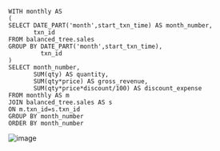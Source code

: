 ```
WITH monthly AS 
(
SELECT DATE_PART('month',start_txn_time) AS month_number, 
       txn_id
FROM balanced_tree.sales
GROUP BY DATE_PART('month',start_txn_time), 
         txn_id
)
SELECT month_number,
       SUM(qty) AS quantity, 
       SUM(qty*price) AS gross_revenue, 
       SUM(qty*price*discount/100) AS discount_expense
FROM monthly AS m
JOIN balanced_tree.sales AS s
ON m.txn_id=s.txn_id
GROUP BY month_number
ORDER BY month_number
```
![image](https://user-images.githubusercontent.com/89729029/137061714-bf3bc3f4-997b-449c-a3b9-dcb0e9f30f46.png)

```

```
